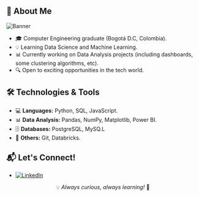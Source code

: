 <h2>🧐 About Me</h2>
<img src="https://github.com/user-attachments/assets/ec2da831-6407-4c91-ab98-17aca30dbd7c" alt="Banner">
<p></p>
<ul>
    <li>🎓 Computer Engineering graduate (Bogotá D.C, Colombia).</li>
    <li>💡 Learning Data Science and Machine Learning.</li>
    <li>📊 Currently working on Data Analysis projects (including dashboards, some clustering algorithms, etc).</li>
    <li>🔍 Open to exciting opportunities in the tech world.</li>
</ul>
<h2>🛠️ Technologies & Tools</h2>
<ul>
    <li>💻 <strong>Languages:</strong> Python, SQL, JavaScript.</li>
    <li>📊 <strong>Data Analysis:</strong> Pandas, NumPy, Matplotlib, Power BI.</li>
    <li>🗄️ <strong>Databases:</strong> PostgreSQL, MySQ.L</li>
    <li>🚀 <strong>Others:</strong> Git, Databricks.</li>
</ul>
<h2>📬 Let's Connect!</h2>
<ul>
    <li><a href="https://www.linkedin.com/in/laura-juliana-piraneque-esquivel/"><img src="https://img.shields.io/badge/LinkedIn-0A66C2?style=for-the-badge&logo=linkedin&logoColor=white" alt="LinkedIn"></a></li>
</ul>
<p style="text-align:center">💡 <em>Always curious, always learning!</em> 🚀</p>
